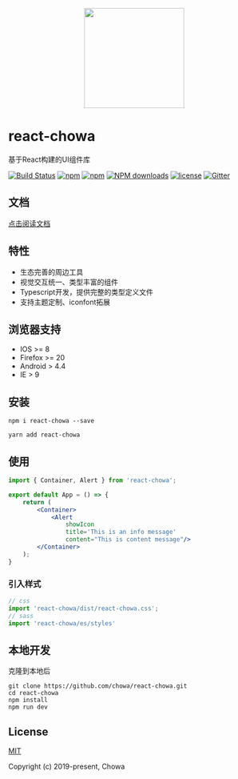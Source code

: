 <p align="center">
    <img width="200" src="http://upload.ouliu.net/i/20200108181725zq75v.png" width="240">
</p>

# react-chowa

基于React构建的UI组件库

[![Build Status](https://travis-ci.org/chowa/react-chowa.svg?branch=master)](https://travis-ci.org/chowa/react-chowa)
[![npm](https://img.shields.io/npm/v/react-chowa.svg)](https://www.npmjs.com/package/react-chowa)
[![npm](https://img.shields.io/npm/dm/react-chowa.svg)](https://www.npmjs.com/package/react-chowa)
[![NPM downloads](https://img.shields.io/npm/dt/react-chowa.svg)](https://npmjs.org/package/react-chowa)
[![license](https://img.shields.io/github/license/mashape/apistatus.svg?maxAge=2592000)](https://opensource.org/licenses/MIT)
[![Gitter](https://badges.gitter.im/react-chowa/community.svg)](https://gitter.im/react-chowa/community)

## 文档

[点击阅读文档](https://chowa.github.io/react-chowa/)

## 特性

* 生态完善的周边工具
* 视觉交互统一、类型丰富的组件
* Typescript开发，提供完整的类型定义文件
* 支持主题定制、iconfont拓展

## 浏览器支持

* IOS >= 8
* Firefox >= 20
* Android > 4.4
* IE > 9

## 安装

```
npm i react-chowa --save
```

```
yarn add react-chowa
```

## 使用

```jsx
import { Container, Alert } from 'react-chowa';

export default App = () => {
    return (
        <Container>
            <Alert
                showIcon
                title='This is an info message'
                content="This is content message"/>
        </Container>
    );
}
```


### 引入样式

```js
// css
import 'react-chowa/dist/react-chowa.css';
// sass
import 'react-chowa/es/styles'
```

## 本地开发

克隆到本地后

```
git clone https://github.com/chowa/react-chowa.git
cd react-chowa
npm install
npm run dev
```

## License

[MIT](http://opensource.org/licenses/MIT)

Copyright (c) 2019-present, Chowa
